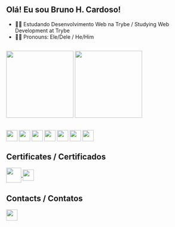 ## Olá! Eu sou Bruno H. Cardoso!

- 👨‍💻 Estudando Desenvolvimento Web na Trybe / Studying Web Development at Trybe
- 👦🏽 Pronouns: Ele/Dele / He/Him

##
  
  <div>
  <img height="180em" src="https://github-readme-stats.vercel.app/api?username=RiqueBruno&theme=merko&count_private=true" />
  <img height="180em" src="https://github-readme-stats.vercel.app/api/top-langs/?username=RiqueBruno&layout=compact&theme=merko" />
</div>
  
  ##
<div style="display: inline_block">
  <img align="center" height="30" widith="40" src="https://img.shields.io/badge/HTML5-E34F26?style=for-the-badge&logo=html5&logoColor=white" />
  <img align="center" height="30" widith="40" src="https://img.shields.io/badge/CSS-239120?&style=for-the-badge&logo=css3&logoColor=white" />
  <img align="center" height="30" widith="40" src="https://img.shields.io/badge/JavaScript-F7DF1E?style=for-the-badge&logo=javascript&logoColor=black" />
  <img align="center" height="30" widith="40" src="https://img.shields.io/badge/React-20232A?style=for-the-badge&logo=react&logoColor=61DAFB" />
  <img align="center" height="30" widith="40" src="https://img.shields.io/badge/Jest-323330?style=for-the-badge&logo=Jest&logoColor=white" />
  <img align="center" height="30" widith="40" src="https://img.shields.io/badge/Canva-%2300C4CC.svg?&style=for-the-badge&logo=Canva&logoColor=white" />
    <img align="center" height="30" widith="40" src="https://img.shields.io/badge/Visual_Studio-5C2D91?style=for-the-badge&logo=visual%20studio&logoColor=white" />
</div>
  
  ## Certificates / Certificados
  <div style="display: inline_block">
    <a href="https://www.credential.net/profile/brunohenriquecardoso922841/wallet">
   <img align="center" height="40" widith="80" src="https://theme.zdassets.com/theme_assets/9633455/ecf228e8c15da1a8bd07f574e675a0ac59330968.png" />
    </a>
    <a href="https://www.notion.so/aee907d3ade743648a02fe25af321850?v=bc1836f17f494149bdc81d3d73c0655d">
  <img align="center" height="30" widith="40" src="https://img.shields.io/badge/Udemy-EC5252?style=for-the-badge&logo=Udemy&logoColor=white" />
    </a>
  </div>
  
  ## Contacts / Contatos
  <div style="display: inline_block">
  <a href="https://www.linkedin.com/in/bruno-h-cardoso/">
  <img align="center" height="30" widith="40" src="https://img.shields.io/badge/LinkedIn-0077B5?style=for-the-badge&logo=linkedin&logoColor=white" />
  </a>
</div>
